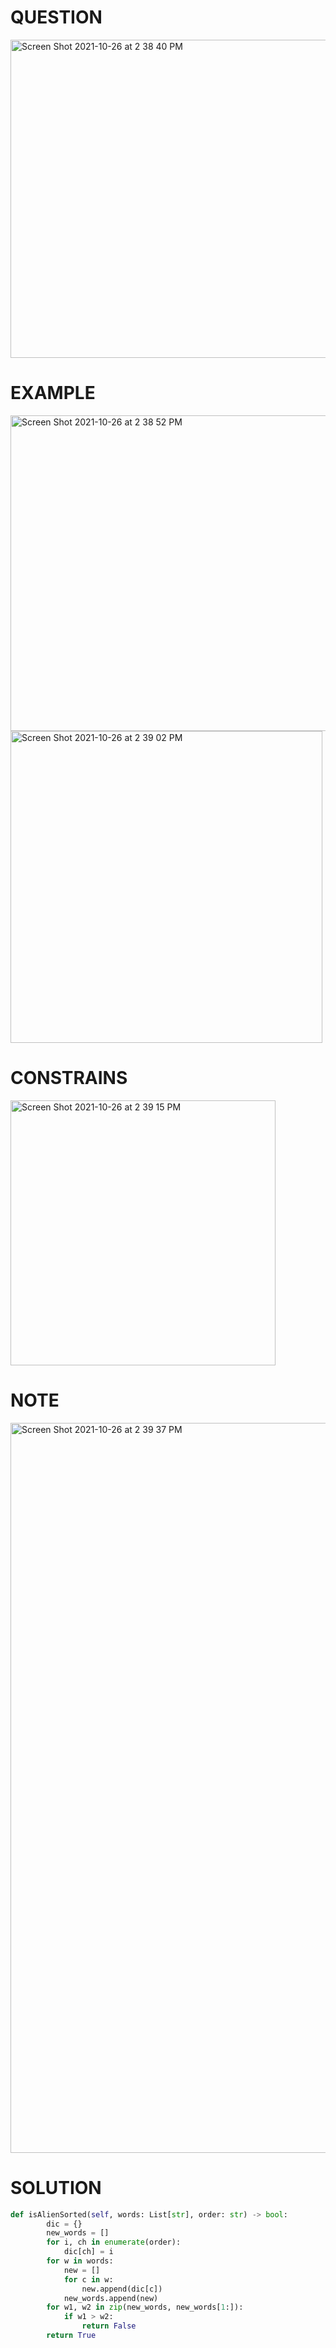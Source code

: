 # QUESTION 
<img width="509" alt="Screen Shot 2021-10-26 at 2 38 40 PM" src="https://user-images.githubusercontent.com/64442606/138940549-6bb9fb21-dd78-4f7e-9f53-aebde2b93da3.png">

# EXAMPLE
<img width="505" alt="Screen Shot 2021-10-26 at 2 38 52 PM" src="https://user-images.githubusercontent.com/64442606/138940584-5baa9704-6a7e-4bcd-a3ed-6f548a56f53b.png">
<img width="499" alt="Screen Shot 2021-10-26 at 2 39 02 PM" src="https://user-images.githubusercontent.com/64442606/138940605-08167f82-ace0-4f87-8bd2-3ba08f88df77.png">

# CONSTRAINS
<img width="424" alt="Screen Shot 2021-10-26 at 2 39 15 PM" src="https://user-images.githubusercontent.com/64442606/138940637-4919c9c7-f462-4054-8ad7-cfbf3303e8e8.png">

# NOTE
<img width="1168" alt="Screen Shot 2021-10-26 at 2 39 37 PM" src="https://user-images.githubusercontent.com/64442606/138940677-205cdb34-b708-4540-a78d-d9e6457fade4.png">

# SOLUTION 
```python
def isAlienSorted(self, words: List[str], order: str) -> bool:
        dic = {}
        new_words = []
        for i, ch in enumerate(order):
            dic[ch] = i
        for w in words:
            new = []
            for c in w:
                new.append(dic[c])
            new_words.append(new)
        for w1, w2 in zip(new_words, new_words[1:]):
            if w1 > w2:
                return False
        return True
```
